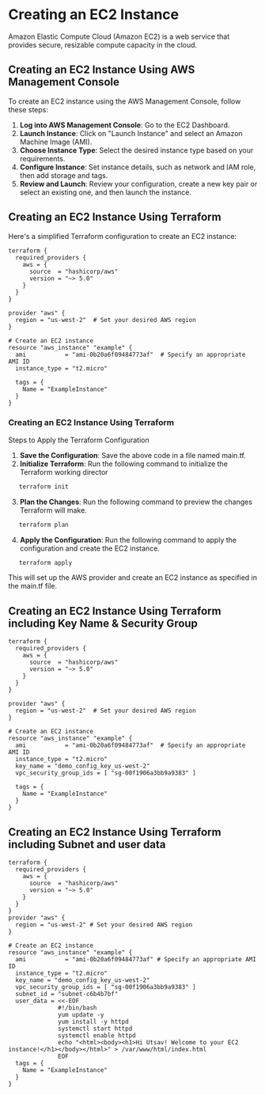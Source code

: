 # Creating an EC2 Instance

Amazon Elastic Compute Cloud (Amazon EC2) is a web service that provides secure, resizable compute capacity in the cloud.

## Creating an EC2 Instance Using AWS Management Console

To create an EC2 instance using the AWS Management Console, follow these steps:

1. **Log into AWS Management Console**: Go to the EC2 Dashboard.
2. **Launch Instance**: Click on "Launch Instance" and select an Amazon Machine Image (AMI).
3. **Choose Instance Type**: Select the desired instance type based on your requirements.
4. **Configure Instance**: Set instance details, such as network and IAM role, then add storage and tags.
5. **Review and Launch**: Review your configuration, create a new key pair or select an existing one, and then launch the instance.

## Creating an EC2 Instance Using Terraform

Here's a simplified Terraform configuration to create an EC2 instance:

```hcl
terraform {
  required_providers {
    aws = {
      source  = "hashicorp/aws"
      version = "~> 5.0"
    }
  }
}

provider "aws" {
  region = "us-west-2"  # Set your desired AWS region
}

# Create an EC2 instance
resource "aws_instance" "example" {
  ami           = "ami-0b20a6f09484773af"  # Specify an appropriate AMI ID
  instance_type = "t2.micro"

  tags = {
    Name = "ExampleInstance"
  }
}
```
### Creating an EC2 Instance Using Terraform
Steps to Apply the Terraform Configuration

1. **Save the Configuration**: Save the above code in a file named main.tf.
2. **Initialize Terraform**: Run the following command to initialize the Terraform working director
```powershell
   terraform init
```
3. **Plan the Changes**: Run the following command to preview the changes Terraform will make.
```powershell
   terraform plan
```
4. **Apply the Configuration**: Run the following command to apply the configuration and create the EC2 instance.
```powershell
   terraform apply
```
This will set up the AWS provider and create an EC2 instance as specified in the main.tf file.


## Creating an EC2 Instance Using Terraform including Key Name & Security Group

```hcl
terraform {
  required_providers {
    aws = {
      source  = "hashicorp/aws"
      version = "~> 5.0"
    }
  }
}

provider "aws" {
  region = "us-west-2"  # Set your desired AWS region
}

# Create an EC2 instance
resource "aws_instance" "example" {
  ami           = "ami-0b20a6f09484773af"  # Specify an appropriate AMI ID
  instance_type = "t2.micro"
  key_name = "demo_config_key_us-west-2"
  vpc_security_group_ids = [ "sg-00f1906a3bb9a9383" ]

  tags = {
    Name = "ExampleInstance"
  }
}
```

## Creating an EC2 Instance Using Terraform including Subnet and user data

```hcl
terraform {
  required_providers {
    aws = {
      source  = "hashicorp/aws"
      version = "~> 5.0"
    }
  }
}
provider "aws" {
  region = "us-west-2" # Set your desired AWS region
}

# Create an EC2 instance
resource "aws_instance" "example" {
  ami           = "ami-0b20a6f09484773af" # Specify an appropriate AMI ID
  instance_type = "t2.micro"
  key_name = "demo_config_key_us-west-2"
  vpc_security_group_ids = [ "sg-00f1906a3bb9a9383" ]
  subnet_id = "subnet-c6b4b7bf"
  user_data = <<-EOF
              #!/bin/bash
              yum update -y
              yum install -y httpd
              systemctl start httpd
              systemctl enable httpd
              echo "<html><body><h1>Hi Utsav! Welcome to your EC2 instance!</h1></body></html>" > /var/www/html/index.html
              EOF
  tags = {
    Name = "ExampleInstance"
  }
}
```

